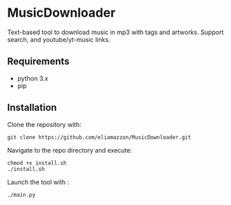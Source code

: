 # MusicDownloader

Text-based tool to download music in mp3 with tags and artworks. 
Support search, and youtube/yt-music links. 

## Requirements

- python 3.x
- pip

## Installation

Clone the repository with:

```
git clone https://github.com/eliamazzon/MusicDownloader.git
```
Navigate to the repo directory and execute:
```
chmod +x install.sh
./install.sh
```
Launch the tool with :

```
./main.py
```


